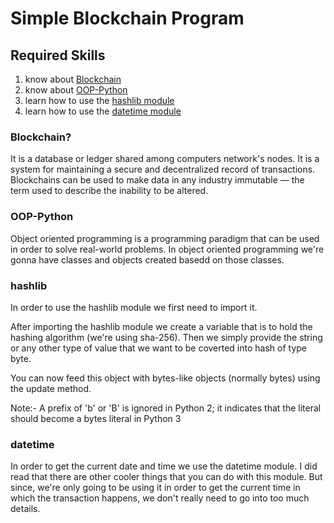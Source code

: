 # Simple Blockchain Program

## Required Skills

1. know about [Blockchain](#Blockchain?)
2. know about [OOP-Python](#OOP-Python)
3. learn how to use the [hashlib module](#hashlib)
4. learn how to use the [datetime module](#datetime)

### Blockchain?
It is a database or ledger shared among computers network's nodes. It is a system for maintaining a secure and decentralized record of transactions. Blockchains can be used to make data in any industry immutable —  the term used to describe the inability to be altered.

### OOP-Python
Object oriented programming is a programming paradigm that can be used in order to solve real-world problems. In object oriented programming we're gonna have classes and objects created basedd on those classes.

### hashlib
In order to use the hashlib module we first need to import it.

After importing the hashlib module we create a variable that is to hold the hashing algorithm (we're using sha-256). Then we simply provide the string or any other type of value that we want to be coverted into hash of type byte.

You can now feed this object with bytes-like objects (normally bytes) using the update method.

Note:- A prefix of 'b' or 'B' is ignored in Python 2; it indicates that the literal
should become a bytes literal in Python 3

### datetime
In order to get the current date and time we use the datetime module. I did read that there are other cooler things that you can do with this module. But since, we're only going to be using it in order to get the current time in which the transaction happens, we don't really need to go into too much details.


